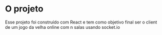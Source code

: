 # O projeto

Esse projeto foi construído com React e tem como objetivo final ser o client de um jogo da velha online com n salas usando socket.io